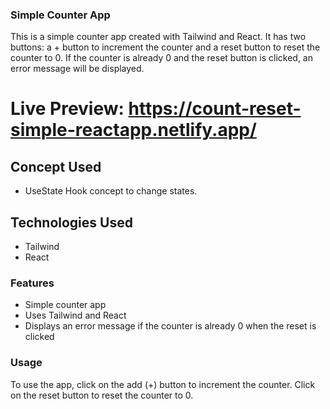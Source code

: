 ### Simple Counter App

This is a simple counter app created with Tailwind and React. It has two buttons: a + button to increment the counter and a reset button to reset the counter to 0. If the counter is already 0 and the reset button is clicked, an error message will be displayed.
# Live Preview: https://count-reset-simple-reactapp.netlify.app/

## Concept Used

 * UseState Hook concept to change states.
 
## Technologies Used

* Tailwind
* React

### Features
* Simple counter app
* Uses Tailwind and React
* Displays an error message if the counter is already 0 when the reset is clicked

### Usage
To use the app, click on the add (+) button to increment the counter. Click on the reset button to reset the counter to 0.
